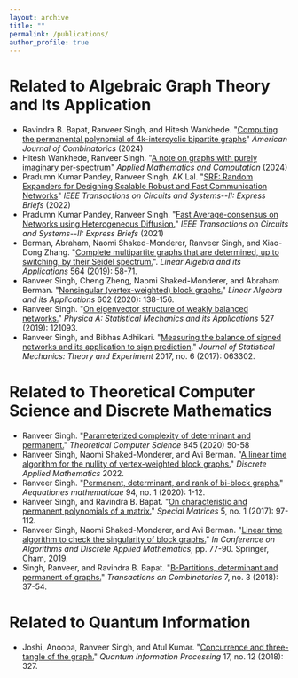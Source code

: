 ```yaml
---
layout: archive
title: ""
permalink: /publications/
author_profile: true
---
```



# Related to Algebraic Graph Theory and Its Application 
- Ravindra B. Bapat, Ranveer Singh, and Hitesh Wankhede. "[Computing the permanental polynomial of
4k-intercyclic bipartite graphs](https://ajcombinatorics.org/Volume3/V3.04.pdf)" *American Journal of Combinatorics* (2024)
- Hitesh Wankhede, Ranveer Singh. "[A note on graphs with purely imaginary per-spectrum](https://www.sciencedirect.com/science/article/pii/S0096300324002248)" *Applied Mathematics and Computation* (2024)
- Pradumn Kumar Pandey, Ranveer Singh, AK Lal. "[SRF: Random Expanders for Designing Scalable Robust and Fast Communication Networks](https://ieeexplore.ieee.org/document/9837309?fbclid=IwAR1lYzBM9PR6LuNtmOv9-NAeIBC-MnW6uHm1afAKS0_gqDvxsmM_DPn5HFM)" *IEEE Transactions on Circuits and Systems--II: Express Briefs* (2022)
- Pradumn Kumar Pandey, Ranveer Singh. "[Fast Average-consensus on Networks using Heterogeneous Diffusion.](https://ieeexplore.ieee.org/stamp/stamp.jsp?tp=&arnumber=9419863)" *IEEE Transactions on Circuits and Systems--II: Express Briefs* (2021)
- Berman, Abraham, Naomi Shaked-Monderer, Ranveer Singh, and Xiao-Dong Zhang. "[Complete multipartite graphs that are determined, up to switching, by their Seidel spectrum.](https://www.sciencedirect.com/science/article/pii/S0024379518305457)". *Linear Algebra and its Applications* 564 (2019): 58-71.
- Ranveer Singh, Cheng Zheng, Naomi Shaked-Monderer, and Abraham Berman. "[Nonsingular (vertex-weighted) block graphs.](https://www.sciencedirect.com/science/article/pii/S002437952030238X)" *Linear Algebra and its Applications* 602 (2020): 138-156. 
- Ranveer Singh. "[On eigenvector structure of weakly balanced networks.](https://www.sciencedirect.com/science/article/pii/S0378437119306697)" *Physica A: Statistical Mechanics and its Applications* 527 (2019): 121093. 
- Ranveer Singh, and Bibhas Adhikari. "[Measuring the balance of signed networks and its application to sign prediction](https://iopscience.iop.org/article/10.1088/1742-5468/aa73ef/meta)." *Journal of Statistical Mechanics: Theory and Experiment* 2017, no. 6 (2017): 063302. 

# Related to Theoretical Computer Science and Discrete Mathematics
- Ranveer Singh. "[Parameterized complexity of  determinant and permanent.](https://www.sciencedirect.com/science/article/pii/S0304397520304941)" *Theoretical Computer Science*  845 (2020) 50-58
- Ranveer Singh, Naomi Shaked-Monderer, and Avi Berman. "[A linear time algorithm for the nullity of vertex-weighted block graphs.](https://www.sciencedirect.com/science/article/pii/S0166218X20305588)" *Discrete Applied Mathematics* 2022.
- Ranveer Singh. "[Permanent, determinant, and rank of bi-block graphs.](https://link.springer.com/article/10.1007/s00010-019-00687-0#:~:text=Bi%2Dblock%20graphs%20are%20a,equal%20to%202q%20%5B8%5D.)" *Aequationes mathematicae* 94, no. 1 (2020): 1-12. 
- Ranveer Singh, and Ravindra B. Bapat. "[On characteristic and permanent polynomials of a matrix.](https://www.degruyter.com/view/journals/spma/5/1/article-p97.xml?language=en)" *Special Matrices* 5, no. 1 (2017): 97-112. 
- Ranveer Singh, Naomi Shaked-Monderer, and Avi Berman. "[Linear time algorithm to check the singularity of block graphs.](https://link.springer.com/chapter/10.1007/978-3-030-11509-8_7)" *In Conference on Algorithms and Discrete Applied Mathematics*, pp. 77-90. Springer, Cham, 2019. 
- Singh, Ranveer, and Ravindra B. Bapat. "[B-Partitions, determinant and permanent of graphs.](http://toc.ui.ac.ir/article_22426.html)" *Transactions on Combinatorics* 7, no. 3 (2018): 37-54.
  
# Related to Quantum Information 
- Joshi, Anoopa, Ranveer Singh, and Atul Kumar. "[Concurrence and three-tangle of the graph.](https://link.springer.com/article/10.1007/s11128-018-2085-5)" *Quantum Information Processing* 17, no. 12 (2018): 327. 

